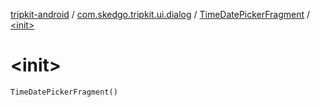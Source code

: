 [tripkit-android](../../index.md) / [com.skedgo.tripkit.ui.dialog](../index.md) / [TimeDatePickerFragment](index.md) / [&lt;init&gt;](./-init-.md)

# &lt;init&gt;

`TimeDatePickerFragment()`